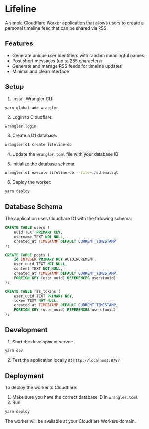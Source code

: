 # Lifeline

A simple Cloudflare Worker application that allows users to create a personal timeline feed that can be shared via RSS.

## Features

- Generate unique user identifiers with random meaningful names
- Post short messages (up to 255 characters)
- Generate and manage RSS feeds for timeline updates
- Minimal and clean interface

## Setup

1. Install Wrangler CLI:

```bash
yarn global add wrangler
```

2. Login to Cloudflare:

```bash
wrangler login
```

3. Create a D1 database:

```bash
wrangler d1 create lifeline-db
```

4. Update the `wrangler.toml` file with your database ID

5. Initialize the database schema:

```bash
wrangler d1 execute lifeline-db --file=./schema.sql
```

6. Deploy the worker:

```bash
yarn deploy
```

## Database Schema

The application uses Cloudflare D1 with the following schema:

```sql
CREATE TABLE users (
    uuid TEXT PRIMARY KEY,
    username TEXT NOT NULL,
    created_at TIMESTAMP DEFAULT CURRENT_TIMESTAMP
);

CREATE TABLE posts (
    id INTEGER PRIMARY KEY AUTOINCREMENT,
    user_uuid TEXT NOT NULL,
    content TEXT NOT NULL,
    created_at TIMESTAMP DEFAULT CURRENT_TIMESTAMP,
    FOREIGN KEY (user_uuid) REFERENCES users(uuid)
);

CREATE TABLE rss_tokens (
    user_uuid TEXT PRIMARY KEY,
    token TEXT NOT NULL,
    created_at TIMESTAMP DEFAULT CURRENT_TIMESTAMP,
    FOREIGN KEY (user_uuid) REFERENCES users(uuid)
);
```

## Development

1. Start the development server:

```bash
yarn dev
```

2. Test the application locally at `http://localhost:8787`

## Deployment

To deploy the worker to Cloudflare:

1. Make sure you have the correct database ID in `wrangler.toml`
2. Run:

```bash
yarn deploy
```

The worker will be available at your Cloudflare Workers domain.
